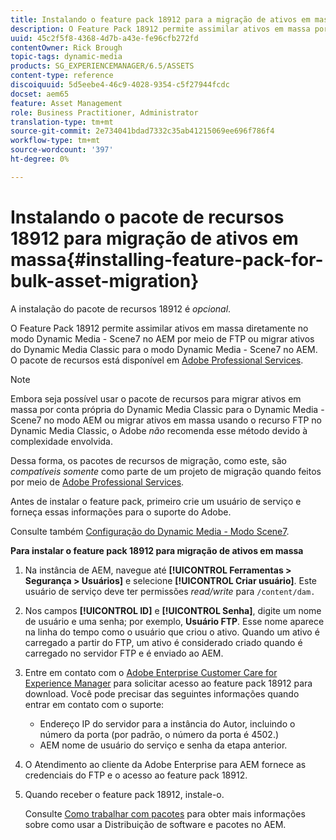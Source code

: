 ```yaml
---
title: Instalando o feature pack 18912 para a migração de ativos em massa
description: O Feature Pack 18912 permite assimilar ativos em massa por FTP ou migrar ativos do Dynamic Media Classic para o Dynamic Media no AEM. Este pacote de recursos opcional está disponível no suporte ao Adobe.
uuid: 45c2f5f8-4368-4d7b-a43e-fe96cfb272fd
contentOwner: Rick Brough
topic-tags: dynamic-media
products: SG_EXPERIENCEMANAGER/6.5/ASSETS
content-type: reference
discoiquuid: 5d5eebe4-46c9-4028-9354-c5f27944fcdc
docset: aem65
feature: Asset Management
role: Business Practitioner, Administrator
translation-type: tm+mt
source-git-commit: 2e734041bdad7332c35ab41215069ee696f786f4
workflow-type: tm+mt
source-wordcount: '397'
ht-degree: 0%

---
```



# Instalando o pacote de recursos 18912 para migração de ativos em massa{#installing-feature-pack-for-bulk-asset-migration}

A instalação do pacote de recursos 18912 é *opcional*.

O Feature Pack 18912 permite assimilar ativos em massa diretamente no modo Dynamic Media - Scene7 no AEM por meio de FTP ou migrar ativos do Dynamic Media Classic para o modo Dynamic Media - Scene7 no AEM. O pacote de recursos está disponível em [Adobe Professional Services](https://www.adobe.com/experience-cloud/consulting-services.html).

>[!NOTE]
>
>Embora seja possível usar o pacote de recursos para migrar ativos em massa por conta própria do Dynamic Media Classic para o Dynamic Media - Scene7 no modo AEM ou migrar ativos em massa usando o recurso FTP no Dynamic Media Classic, o Adobe *não* recomenda esse método devido à complexidade envolvida.
>
>Dessa forma, os pacotes de recursos de migração, como este, são *compatíveis somente* como parte de um projeto de migração quando feitos por meio de [Adobe Professional Services](https://www.adobe.com/experience-cloud/consulting-services.html).

Antes de instalar o feature pack, primeiro crie um usuário de serviço e forneça essas informações para o suporte do Adobe.

Consulte também [Configuração do Dynamic Media - Modo Scene7](/help/assets/config-dms7.md).

**Para instalar o feature pack 18912 para migração de ativos em massa**

1. Na instância de AEM, navegue até **[!UICONTROL Ferramentas > Segurança > Usuários]** e selecione **[!UICONTROL Criar usuário]**. Este usuário de serviço deve ter permissões *read/write* para `/content/dam.`
1. Nos campos **[!UICONTROL ID]** e **[!UICONTROL Senha]**, digite um nome de usuário e uma senha; por exemplo, **Usuário FTP**. Esse nome aparece na linha do tempo como o usuário que criou o ativo. Quando um ativo é carregado a partir do FTP, um ativo é considerado criado quando é carregado no servidor FTP e é enviado ao AEM.
1. Entre em contato com o [Adobe Enterprise Customer Care for Experience Manager](https://experienceleague.adobe.com/?support-solution=General#support) para solicitar acesso ao feature pack 18912 para download. Você pode precisar das seguintes informações quando entrar em contato com o suporte:

   * Endereço IP do servidor para a instância do Autor, incluindo o número da porta (por padrão, o número da porta é 4502.)
   * AEM nome de usuário do serviço e senha da etapa anterior.

1. O Atendimento ao cliente da Adobe Enterprise para AEM fornece as credenciais do FTP e o acesso ao feature pack 18912.
1. Quando receber o feature pack 18912, instale-o.

   Consulte [Como trabalhar com pacotes](/help/sites-administering/package-manager.md) para obter mais informações sobre como usar a Distribuição de software e pacotes no AEM.
